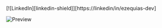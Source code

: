 [![LinkedIn][linkedin-shield]][https://linkedin/in/ezequias-dev]

<img src="https://i.imgur.com/svHLZrP.gif" alt="Preview">
